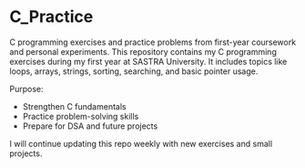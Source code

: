 # C_Practice
C programming exercises and practice problems from first-year coursework and personal experiments.
This repository contains my C programming exercises during my first year at SASTRA University. 
It includes topics like loops, arrays, strings, sorting, searching, and basic pointer usage.

Purpose:
- Strengthen C fundamentals
- Practice problem-solving skills
- Prepare for DSA and future projects

I will continue updating this repo weekly with new exercises and small projects.
